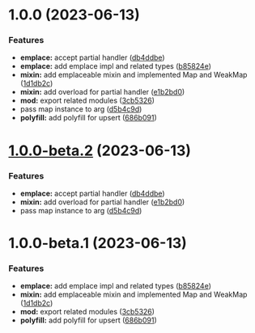 # 1.0.0 (2023-06-13)


### Features

* **emplace:** accept partial handler ([db4ddbe](https://github.com/TomokiMiyauci/upsert/commit/db4ddbe0865ad3c680369317f0d56ddc04c83634))
* **emplace:** add emplace impl and related types ([b85824e](https://github.com/TomokiMiyauci/upsert/commit/b85824e7d433b2bc6ce7984d48ead95f273e557f))
* **mixin:** add emplaceable mixin and implemented Map and WeakMap ([1d1db2c](https://github.com/TomokiMiyauci/upsert/commit/1d1db2c1a65389b1f4af341aec048e8314844388))
* **mixin:** add overload for partial handler ([e1b2bd0](https://github.com/TomokiMiyauci/upsert/commit/e1b2bd0268e889c44f5117869aedf3607ad47997))
* **mod:** export related modules ([3cb5326](https://github.com/TomokiMiyauci/upsert/commit/3cb5326f621cca3d74b35cb6cb0fcd664343479b))
* pass map instance to arg ([d5b4c9d](https://github.com/TomokiMiyauci/upsert/commit/d5b4c9dd61c58d2f79223daa4b6e3c59b826a977))
* **polyfill:** add polyfill for upsert ([686b091](https://github.com/TomokiMiyauci/upsert/commit/686b0918b92457845fe62832bf781e920afbe933))

# [1.0.0-beta.2](https://github.com/TomokiMiyauci/upsert/compare/1.0.0-beta.1...1.0.0-beta.2) (2023-06-13)


### Features

* **emplace:** accept partial handler ([db4ddbe](https://github.com/TomokiMiyauci/upsert/commit/db4ddbe0865ad3c680369317f0d56ddc04c83634))
* **mixin:** add overload for partial handler ([e1b2bd0](https://github.com/TomokiMiyauci/upsert/commit/e1b2bd0268e889c44f5117869aedf3607ad47997))
* pass map instance to arg ([d5b4c9d](https://github.com/TomokiMiyauci/upsert/commit/d5b4c9dd61c58d2f79223daa4b6e3c59b826a977))

# 1.0.0-beta.1 (2023-06-13)


### Features

* **emplace:** add emplace impl and related types ([b85824e](https://github.com/TomokiMiyauci/upsert/commit/b85824e7d433b2bc6ce7984d48ead95f273e557f))
* **mixin:** add emplaceable mixin and implemented Map and WeakMap ([1d1db2c](https://github.com/TomokiMiyauci/upsert/commit/1d1db2c1a65389b1f4af341aec048e8314844388))
* **mod:** export related modules ([3cb5326](https://github.com/TomokiMiyauci/upsert/commit/3cb5326f621cca3d74b35cb6cb0fcd664343479b))
* **polyfill:** add polyfill for upsert ([686b091](https://github.com/TomokiMiyauci/upsert/commit/686b0918b92457845fe62832bf781e920afbe933))
